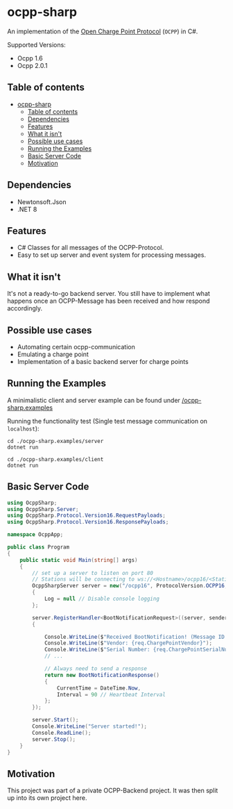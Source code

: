 # ocpp-sharp
An implementation of the [Open Charge Point Protocol](https://openchargealliance.org/protocols/open-charge-point-protocol/) (`OCPP`) in C#.

Supported Versions:
- Ocpp 1.6
- Ocpp 2.0.1

## Table of contents
- [ocpp-sharp](#ocpp-sharp)
  - [Table of contents](#table-of-contents)
  - [Dependencies](#dependencies)
  - [Features](#features)
  - [What it isn't](#what-it-isnt)
  - [Possible use cases](#possible-use-cases)
  - [Running the Examples](#running-the-examples)
  - [Basic Server Code](#basic-server-code)
  - [Motivation](#motivation)

## Dependencies
- Newtonsoft.Json
- .NET 8

## Features
- C# Classes for all messages of the OCPP-Protocol.
- Easy to set up server and event system for processing messages.

## What it isn't
It's not a ready-to-go backend server. You still have to implement what happens once an OCPP-Message has been received and how respond accordingly.

## Possible use cases
- Automating certain ocpp-communication
- Emulating a charge point
- Implementation of a basic backend server for charge points

## Running the Examples
A minimalistic client and server example can be found under [/ocpp-sharp.examples](/ocpp-sharp.examples)

Running the functionality test (Single test message communication on `localhost`):
```
cd ./ocpp-sharp.examples/server
dotnet run
```

```
cd ./ocpp-sharp.examples/client
dotnet run
```

## Basic Server Code
```cs
using OcppSharp;
using OcppSharp.Server;
using OcppSharp.Protocol.Version16.RequestPayloads;
using OcppSharp.Protocol.Version16.ResponsePayloads;

namespace OcppApp;

public class Program
{
    public static void Main(string[] args)
    {
        // set up a server to listen on port 80
        // Stations will be connecting to ws://<Hostname>/ocpp16/<Station ID>
        OcppSharpServer server = new("/ocpp16", ProtocolVersion.OCPP16, 80)
        {
            Log = null // Disable console logging
        };

        server.RegisterHandler<BootNotificationRequest>((server, sender, req) =>
        {

            Console.WriteLine($"Received BootNotification! (Message ID = {req.FullRequest!.MessageId})");
            Console.WriteLine($"Vendor: {req.ChargePointVendor}");
            Console.WriteLine($"Serial Number: {req.ChargePointSerialNumber}");
            // ...

            // Always need to send a response
            return new BootNotificationResponse()
            {
                CurrentTime = DateTime.Now,
                Interval = 90 // Heartbeat Interval
            };
        });

        server.Start();
        Console.WriteLine("Server started!");
        Console.ReadLine();
        server.Stop();
    }
}
```

## Motivation
This project was part of a private OCPP-Backend project.
It was then split up into its own project here.
